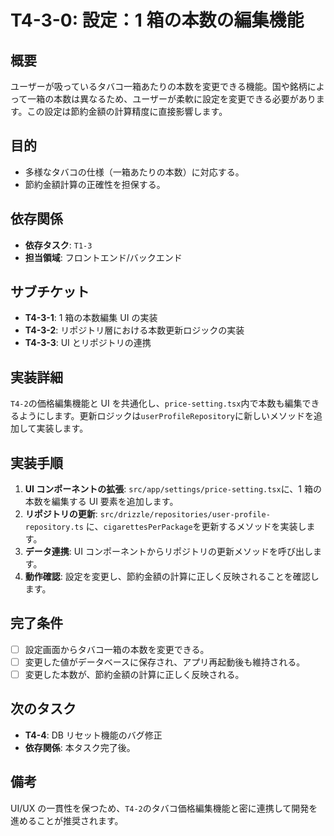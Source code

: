 # T4-3-0: 設定：1 箱の本数の編集機能

## 概要

ユーザーが吸っているタバコ一箱あたりの本数を変更できる機能。国や銘柄によって一箱の本数は異なるため、ユーザーが柔軟に設定を変更できる必要があります。この設定は節約金額の計算精度に直接影響します。

## 目的

- 多様なタバコの仕様（一箱あたりの本数）に対応する。
- 節約金額計算の正確性を担保する。

## 依存関係

- **依存タスク**: `T1-3`
- **担当領域**: フロントエンド/バックエンド

## サブチケット

- **T4-3-1**: 1 箱の本数編集 UI の実装
- **T4-3-2**: リポジトリ層における本数更新ロジックの実装
- **T4-3-3**: UI とリポジトリの連携

## 実装詳細

`T4-2`の価格編集機能と UI を共通化し、`price-setting.tsx`内で本数も編集できるようにします。更新ロジックは`userProfileRepository`に新しいメソッドを追加して実装します。

## 実装手順

1. **UI コンポーネントの拡張**: `src/app/settings/price-setting.tsx`に、1 箱の本数を編集する UI 要素を追加します。
2. **リポジトリの更新**: `src/drizzle/repositories/user-profile-repository.ts` に、`cigarettesPerPackage`を更新するメソッドを実装します。
3. **データ連携**: UI コンポーネントからリポジトリの更新メソッドを呼び出します。
4. **動作確認**: 設定を変更し、節約金額の計算に正しく反映されることを確認します。

## 完了条件

- [ ] 設定画面からタバコ一箱の本数を変更できる。
- [ ] 変更した値がデータベースに保存され、アプリ再起動後も維持される。
- [ ] 変更した本数が、節約金額の計算に正しく反映される。

## 次のタスク

- **T4-4**: DB リセット機能のバグ修正
- **依存関係**: 本タスク完了後。

## 備考

UI/UX の一貫性を保つため、`T4-2`のタバコ価格編集機能と密に連携して開発を進めることが推奨されます。
